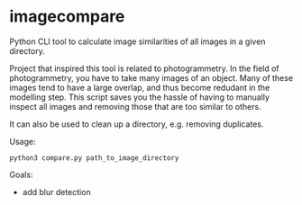 # imagecompare
Python CLI tool to calculate image similarities of all images in a given directory.

Project that inspired this tool is related to photogrammetry. In the field of photogrammetry, you have to take many images of an object.
Many of these images tend to have a large overlap, and thus become redudant in the modelling step. This script saves you the hassle of having to
manually inspect all images and removing those that are too similar to others.

It can also be used to clean up a directory, e.g. removing duplicates.

Usage:
```
python3 compare.py path_to_image_directory
````

Goals:
- add blur detection

